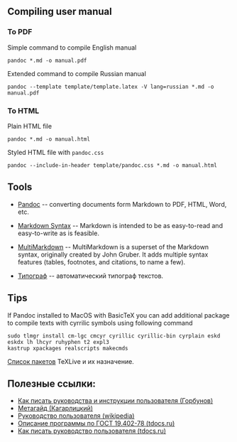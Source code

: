 ## Compiling user manual
### To PDF
Simple command to compile English manual 

	pandoc *.md -o manual.pdf

Extended command to compile Russian manual

	pandoc --template template/template.latex -V lang=russian *.md -o manual.pdf
	
### To HTML

Plain HTML file
 
	pandoc *.md -o manual.html

Styled HTML file with `pandoc.css`

	pandoc --include-in-header template/pandoc.css *.md -o manual.html

## Tools

* [Pandoc](http://johnmacfarlane.net/pandoc/) -- converting documents form Markdown to PDF, HTML, Word, etc.

* [Markdown Syntax](http://daringfireball.net/projects/markdown/) -- Markdown is intended to be as easy-to-read and easy-to-write as is feasible.

* [MultiMarkdown](http://fletcherpenney.net/multimarkdown/) -- MultiMarkdown is a superset of the Markdown syntax, originally created by John Gruber. It adds multiple syntax features (tables, footnotes, and citations, to name a few).

* [Типограф](http://www.artlebedev.ru/tools/typograf/) -- автоматический типограф текстов.

## Tips
If Pandoc installed to MacOS with BasicTeX you can add additional package to compile texts with cyrrilic symbols using following command

	sudo tlmgr install cm-lgc cmcyr cyrillic cyrillic-bin cyrplain eskd eskdx lh lhcyr ruhyphen t2 expl3 
	kastrup xpackages realscripts makecmds
	
[Список пакетов](https://trac.macports.org/wiki/TeXLivePackages) TeXLive и их назначение. 

## Полезные ссылки:
* [Как писать руководства и инструкции пользователя (Горбунов)](http://artgorbunov.ru/bb/soviet/20140112/)
* [Метагайд (Кагарлицкий)](http://www.philosoft.ru/_subsites/tcportal/metaguide/)
* [Руководство пользователя (wikipedia)](http://ru.wikipedia.org/wiki/Руководство_пользователя)
* [Описание программы по ГОСТ 19.402-78 (tdocs.ru)](http://tdocs.su/11970)
* [Как писать руководство пользователя (tdocs.ru)](http://tdocs.su/1391)

